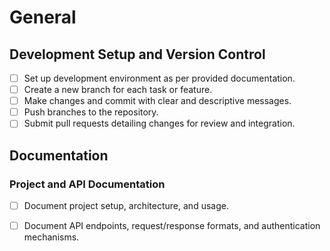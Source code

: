# General

## Development Setup and Version Control

- [ ] Set up development environment as per provided documentation.
- [ ] Create a new branch for each task or feature.
- [ ] Make changes and commit with clear and descriptive messages.
- [ ] Push branches to the repository.
- [ ] Submit pull requests detailing changes for review and integration.

## Documentation

### Project and API Documentation

- [ ] Document project setup, architecture, and usage.
- [ ] Document API endpoints, request/response formats, and authentication mechanisms.

